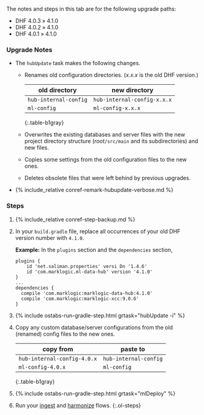 <div id="DHF403401to410" class="tabcontent" markdown="1">

The notes and steps in this tab are for the following upgrade paths:
- DHF 4.0.3 » 4.1.0
- DHF 4.0.2 » 4.1.0
- DHF 4.0.1 » 4.1.0


### Upgrade Notes

- The `hubUpdate` task makes the following changes.

    - Renames old configuration directories. (*x.x.x* is the old DHF version.)

      | old directory | new directory |
      |---|---|
      | `hub-internal-config` | `hub-internal-config-x.x.x` |
      | `ml-config` | `ml-config-x.x.x` |
      {:.table-b1gray}

    - Overwrites the existing databases and server files with the new project directory structure (*root*`/src/main` and its subdirectories) and new files.

    - Copies some settings from the old configuration files to the new ones. <!-- TODO: What are these settings? -->

    - Deletes obsolete files that were left behind by previous upgrades.


- {% include_relative conref-remark-hubupdate-verbose.md %}


### Steps

1. {% include_relative conref-step-backup.md %}

1. In your `build.gradle` file, replace all occurrences of your old DHF version number with `4.1.0`.

    **Example:** In the `plugins` section and the `dependencies` section,

      ```
      plugins {
          id 'net.saliman.properties' versi Dn '1.4.6'
          id 'com.marklogic.ml-data-hub' version '4.1.0'
      }
      ...
      dependencies {
        compile 'com.marklogic:marklogic-data-hub:4.1.0'
        compile 'com.marklogic:marklogic-xcc:9.0.6'
      }
      ```

      <!-- See build script. -->

1. {% include ostabs-run-gradle-step.html grtask="hubUpdate -i" %}

1. Copy any custom database/server configurations from the old (renamed) config files to the new ones.

    | copy from | paste to |
    |---|---|
    | `hub-internal-config-4.0.x` | `hub-internal-config` |
    | `ml-config-4.0.x` | `ml-config` |
    {:.table-b1gray}

1. {% include ostabs-run-gradle-step.html grtask="mlDeploy" %}

1. Run your [ingest]({{site.baseurl}}/ingest/) and [harmonize]({{site.baseurl}}/harmonize/) flows.
{:.ol-steps}
</div>
